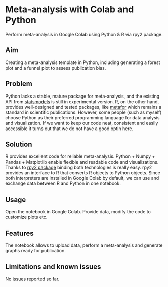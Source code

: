 # Meta-analysis with Colab and Python
Perform meta-analysis in Google Colab using Python &amp; R via rpy2 package.

## Aim
Creating a meta-analysis template in Python, including generating a forest plot and a funnel plot to assess publication bias.

## Problem
Python lacks a stable, mature package for meta-analysis, and the existing API from [statsmodels](https://www.statsmodels.org/stable/stats.html#module-statsmodels.stats.meta_analysis) is still in experimental version. R, on the other hand, provides well-designed and tested packages, like [metafor](https://wviechtb.github.io/metafor/) which remains a standard in scientific publications. However, some people (such as myself) choose Python as their preferred programming language for data analysis and visualization. If we want to keep our code neat, consistent and easily accessible it turns out that we do not have a good optin here.

## Solution
R provides excellent code for reliable meta-analysis. Python + Numpy + Pandas + Matplotlib enable flexible and readable code and visualizations. Thanks to [rpy2 package](https://rpy2.github.io/) binding both technologies is really easy. rpy2 provides an interface to R that converts R objects to Python objects. Since both interpreters are installed in Google Colab by default, we can use and exchange data between R and Python in one notebook. 

## Usage
Open the notebook in Google Colab. Provide data, modify the code to customize plots etc.

## Features
The notebook allows to upload data, perform a meta-analysis and generate graphs ready for publication.

## Limitations and known issues
No issues reported so far.
